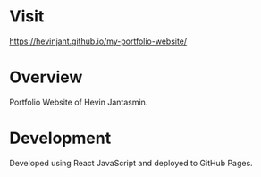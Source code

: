 # Visit

https://hevinjant.github.io/my-portfolio-website/

# Overview

Portfolio Website of Hevin Jantasmin.

# Development

Developed using React JavaScript and deployed to GitHub Pages.

